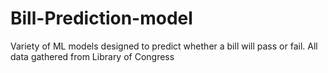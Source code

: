 # Bill-Prediction-model
Variety of ML models designed to predict whether a bill will pass or fail. All data gathered from Library of Congress

